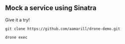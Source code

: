 ## Mock a service using Sinatra

Give it a try!
```
git clone https://github.com/aamarill/drone-demo.git
```

```
drone exec
```
